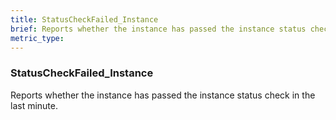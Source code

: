 ```yaml
---
title: StatusCheckFailed_Instance
brief: Reports whether the instance has passed the instance status check in the last minute.
metric_type:
---
```

### StatusCheckFailed_Instance

Reports whether the instance has passed the instance status check in the last minute.
